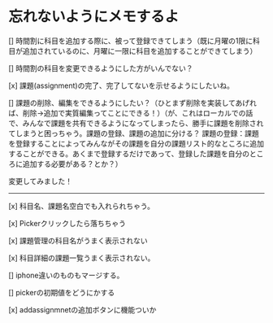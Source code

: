 #  忘れないようにメモするよ

[] 時間割に科目を追加する際に、被って登録できてしまう（既に月曜の1限に科目が追加されているのに、月曜に一限に科目を追加することができてしまう）

[] 時間割の科目を変更できるようにした方がいんでない？

[x] 課題(assignment)の完了、完了してないを示せるようにしたいね。

[] 課題の削除、編集をできるようにしたい？（ひとまず削除を実装してあげれば、削除→追加で実質編集ってことにできる！）（が、これはローカルでの話で、みんなで課題を共有できるようになってしまったら、勝手に課題を削除されてしまうと困っちゃう。課題の登録、課題の追加に分ける？
    課題の登録：課題を登録することによってみんながその課題を自分の課題リスト的なところに追加することができる。あくまで登録するだけであって、登録した課題を自分のところに追加する必要がある？とか？）
    
    

変更してみました！


---

[x] 科目名、課題名空白でも入れられちゃう。

[x] Pickerクリックしたら落ちちゃう

[x] 課題管理の科目名がうまく表示されない

[x] 科目詳細の課題一覧うまく表示されない。

[] iphone違いのものもマージする。

[] pickerの初期値をどうにかする

[x] addassignmnetの追加ボタンに機能ついか


